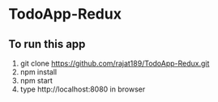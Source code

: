# TodoApp-Redux

## To run this app
1. git clone https://github.com/rajat189/TodoApp-Redux.git
2. npm install 
3. npm start
4. type http://localhost:8080 in browser
